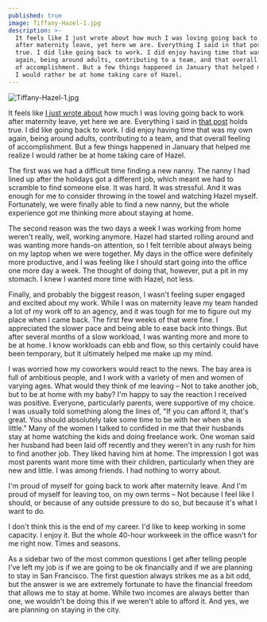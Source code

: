 ```yaml
---
published: true
image: Tiffany-Hazel-1.jpg
description: >-
  It feels like I just wrote about how much I was loving going back to work
  after maternity leave, yet here we are. Everything I said in that post holds
  true. I did like going back to work. I did enjoy having time that was my own
  again, being around adults, contributing to a team, and that overall feeling
  of accomplishment. But a few things happened in January that helped me realize
  I would rather be at home taking care of Hazel.
---
```

![Tiffany-Hazel-1.jpg]({{site.baseurl}}/img/Tiffany-Hazel-1.jpg)

It feels like [I just wrote about](http://redletterdayblog.com/Going-Back-to-Work-After-Maternity-Leave) how much I was loving going back to work after maternity leave, yet here we are. Everything I said in [that post](http://redletterdayblog.com/Going-Back-to-Work-After-Maternity-Leave) holds true. I did like going back to work. I did enjoy having time that was my own again, being around adults, contributing to a team, and that overall feeling of accomplishment. But a few things happened in January that helped me realize I would rather be at home taking care of Hazel.

The first was we had a difficult time finding a new nanny.  The nanny I had lined up after the holidays got a different job, which meant we had to scramble to find someone else. It was hard. It was stressful. And it was enough for me to consider throwing in the towel and watching Hazel myself. Fortunately, we were finally able to find a new nanny, but the whole experience got me thinking more about staying at home. 

The second reason was the two days a week I was working from home weren't really, well, working anymore. Hazel had started rolling around and was wanting more hands-on attention, so I felt terrible about always being on my laptop when we were together. My days in the office were definitely more productive, and I was feeling like I should start going into the office one more day a week. The thought of doing that, however, put a pit in my stomach. I knew I wanted more time with Hazel, not less. 

Finally, and probably the biggest reason, I wasn't feeling super engaged and excited about my work. While I was on maternity leave my team handed a lot of my work off to an agency, and it was tough for me to figure out my place when I came back. The first few weeks of that were fine. I appreciated the slower pace and being able to ease back into things. But after several months of a slow workload, I was wanting more and more to be at home. I know workloads can ebb and flow, so this certainly could have been temporary, but it ultimately helped me make up my mind.

I was worried how my coworkers would react to the news. The bay area is full of ambitious people, and I work with a variety of men and women of varying ages. What would they think of me leaving – Not to take another job, but to be at home with my baby? I'm happy to say the reaction I received was positive. Everyone, particularly parents, were supportive of my choice. I was usually told something along the lines of, "If you can afford it, that's great. You should absolutely take some time to be with her when she is little." Many of the women I talked to confided in me that their husbands stay at home watching the kids and doing freelance work. One woman said her husband had been laid off recently and they weren't in any rush for him to find another job. They liked having him at home. The impression I got was most parents want more time with their children, particularly when they are new and little. I was among friends. I had nothing to worry about. 

I'm proud of myself for going back to work after maternity leave. And I'm proud of myself for leaving too, on my own terms – Not because I feel like I should, or because of any outside pressure to do so, but because it's what I want to do. 

I don't think this is the end of my career. I'd like to keep working in some capacity. I enjoy it. But the whole 40-hour workweek in the office wasn't for me right now. Times and seasons. 


As a sidebar two of the most common questions I get after telling people I've left my job is if we are going to be ok financially and if we are planning to stay in San Francisco. The first question always strikes me as a bit odd, but the answer is we are extremely fortunate to have the financial freedom that allows me to stay at home. While two incomes are always better than one, we wouldn't be doing this if we weren't able to afford it. And yes, we are planning on staying in the city.
